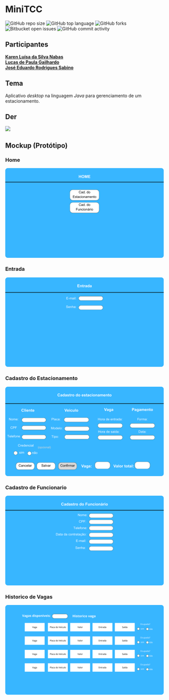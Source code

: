 # MiniTCC
![GitHub repo size](https://img.shields.io/github/repo-size/Sigmaaaa08/minitcc?style=for-the-badge&color=%23efbbff)
![GitHub top language](https://img.shields.io/github/languages/top/Sigmaaaa08/minitcc?style=for-the-badge&logo=apachenetbeanside&logoColor=%23d896ff&color=%23d896ff)
![GitHub forks](https://img.shields.io/github/forks/Sigmaaaa08/minitcc?style=for-the-badge&color=%23be29ec)
![Bitbucket open issues](https://img.shields.io/bitbucket/issues/Sigmaaaa08/minitcc?style=for-the-badge)
![GitHub commit activity](https://img.shields.io/github/commit-activity/t/Sigmaaaa08/minitcc?style=for-the-badge&color=%23800080)

## Participantes 
  **[Karen Luísa da Silva Nabas](https://github.com/Sigmaaaa08)** <br>
  **[Lucas de Paula Gailhardo](https://github.com/lucasdepaulagailhardo-crypto)** <br>
  **[José Eduardo Rodrigues Sabino](https://github.com/Revestus)** <br>
## Tema
Aplicativo *desktop* na linguagem *Java* para gerenciamento de um estacionamento.  <br>

## Der
<img src="https://i.imgur.com/FmkNJC5.jpeg"> <br>

## Mockup (Protótipo)
### Home
<img src="https://github.com/Sigmaaaa08/minitcc/blob/main/imgs%2Fmockup%2FtelaHome.png" alt=Tela Home> <br>
### Entrada
<img src="https://github.com/Sigmaaaa08/minitcc/blob/main/imgs%2Fmockup%2FtelaEntrada.png" alt=Tela de Entrada> <br>
### Cadastro do Estacionamento 
<img src="https://github.com/Sigmaaaa08/minitcc/blob/main/imgs%2Fmockup%2FtelaCadastroEstacionamento.png" alt=Tela de cadastro de estacionamento> <br>
### Cadastro de Funcionario
<img src="https://github.com/Sigmaaaa08/minitcc/blob/main/imgs%2Fmockup%2FtelacadastroFuncionario.png" alt=Tela de cadastro de funcionario><br>
### Historico de Vagas
<img src="https://github.com/Sigmaaaa08/minitcc/blob/main/minitcc/imgs/mockup/telaHistoricoVagas.png" alt=Tela de historico de vagas>



